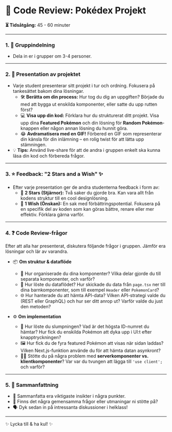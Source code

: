 # 🧾 Code Review: Pokédex Projekt

**⏳ Tidsåtgång:** 45 - 60 minuter

---

### 1. 👥 Gruppindelning
* Dela in er i grupper om 3-4 personer.

---

### 2. 🎤 Presentation av projektet
* Varje student presenterar sitt projekt i tur och ordning. Fokusera på tankesättet bakom dina lösningar.
    * 🛠️ **Berätta om din process:** Hur tog du dig an uppgiften? Började du med att bygga ut enskilda komponenter, eller satte du upp rutten först?
    * 💻 **Visa upp din kod:** Förklara hur du strukturerat ditt projekt. Visa upp dina **Featured Pokémon** och din lösning för **Random Pokémon**-knappen eller någon annan lösning du hunnit göra.
    * 😂 **Avdramatisera med en GIF!** Förbered en GIF som representerar din känsla för din inlämning – en rolig twist för att lätta upp stämningen.
* 💡 **Tips:** Använd live-share för att de andra i gruppen enkelt ska kunna läsa din kod och förbereda frågor.

---

### 3. ⭐ Feedback: "2 Stars and a Wish" ✨
* Efter varje presentation ger de andra studenterna feedback i form av:
    * 🌟 **2 Stars (Stjärnor):** Två saker du gjorde bra. Kan vara allt från kodens struktur till en cool designlösning.
    * 🌠 **1 Wish (Önskan):** En sak med förbättringspotential. Fokusera på en specifik del av koden som kan göras bättre, renare eller mer effektiv. Förklara gärna varför.

---

### 4. ❓ Code Review-frågor
Efter att alla har presenterat, diskutera följande frågor i gruppen. Jämför era lösningar och lär av varandra.

* 📦 **Om struktur & dataflöde**
    * 🧩 Hur organiserade du dina komponenter? Vilka delar gjorde du till separata komponenter, och varför?
    * 🔗 Hur löste du dataflödet? Hur skickade du data från `page.tsx` ner till dina barnkomponenter, som till exempel `Header` eller `PokemonCard`?
    * 🌐 Hur hanterade du att hämta API-data? Vilken API-strategi valde du (REST eller GraphQL) och hur ser ditt anrop ut? Varför valde du just den metoden?

* ⚙️ **Om implementation**
    * 🎲 Hur löste du slumpningen? Vad är det högsta ID-numret du hämtar? Hur fick du enskilda Pokémon att dyka upp i UI:t efter knapptryckningen?
    * 🖼️ Hur fick du de fyra featured Pokémon att visas när sidan laddas? Vilken Next.js-funktion använde du för att hämta datan asynkront?
    * 🧑‍💻 Stötte du på några problem med **serverkomponenter vs. klientkomponenter**? Var var du tvungen att lägga till `'use client';` och varför?

---

### 5. 📝 Sammanfattning
* 📌 Sammanfatta era viktigaste insikter i några punkter.
* 🤔 Finns det några gemensamma frågor eller utmaningar ni stötte på?
* 🗣️ Dyk sedan in på intressanta diskussioner i helklass!

---

✨ Lycka till & ha kul! ✨

